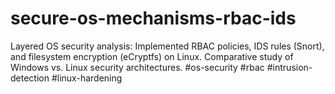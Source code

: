 # secure-os-mechanisms-rbac-ids
 Layered OS security analysis: Implemented RBAC policies, IDS rules (Snort), and filesystem encryption (eCryptfs) on Linux. Comparative study of Windows vs. Linux security architectures. #os-security #rbac #intrusion-detection #linux-hardening
